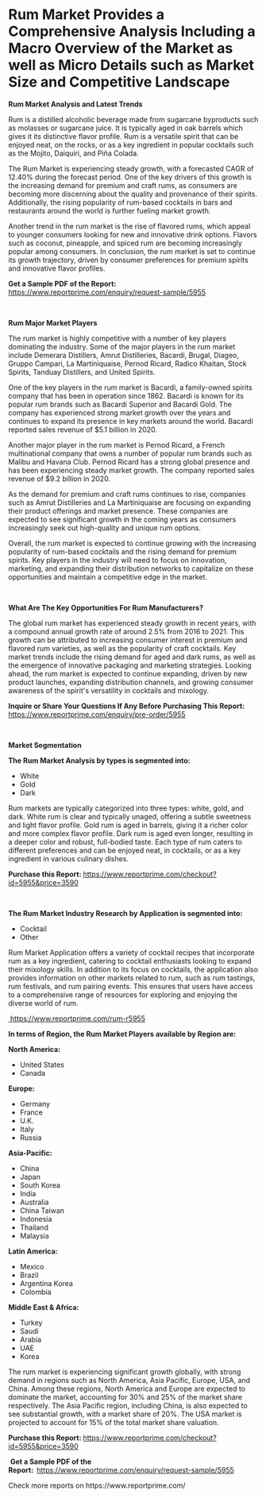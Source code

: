 <p><h1>Rum Market Provides a Comprehensive Analysis Including a Macro Overview of the Market as well as Micro Details such as Market Size and Competitive Landscape</h1></p><p><strong>Rum Market Analysis and Latest Trends</strong></p>
<p><p>Rum is a distilled alcoholic beverage made from sugarcane byproducts such as molasses or sugarcane juice. It is typically aged in oak barrels which gives it its distinctive flavor profile. Rum is a versatile spirit that can be enjoyed neat, on the rocks, or as a key ingredient in popular cocktails such as the Mojito, Daiquiri, and Piña Colada.</p><p>The Rum Market is experiencing steady growth, with a forecasted CAGR of 12.40% during the forecast period. One of the key drivers of this growth is the increasing demand for premium and craft rums, as consumers are becoming more discerning about the quality and provenance of their spirits. Additionally, the rising popularity of rum-based cocktails in bars and restaurants around the world is further fueling market growth.</p><p>Another trend in the rum market is the rise of flavored rums, which appeal to younger consumers looking for new and innovative drink options. Flavors such as coconut, pineapple, and spiced rum are becoming increasingly popular among consumers. In conclusion, the rum market is set to continue its growth trajectory, driven by consumer preferences for premium spirits and innovative flavor profiles.</p></p>
<p><strong>Get a Sample PDF of the Report:&nbsp;</strong> <a href="https://www.reportprime.com/enquiry/request-sample/5955">https://www.reportprime.com/enquiry/request-sample/5955</a></p>
<p>&nbsp;</p>
<p><strong>Rum Major Market Players</strong></p>
<p><p>The rum market is highly competitive with a number of key players dominating the industry. Some of the major players in the rum market include Demerara Distillers, Amrut Distilleries, Bacardi, Brugal, Diageo, Gruppo Campari, La Martiniquaise, Pernod Ricard, Radico Khaitan, Stock Spirits, Tanduay Distillers, and United Spirits.</p><p>One of the key players in the rum market is Bacardi, a family-owned spirits company that has been in operation since 1862. Bacardi is known for its popular rum brands such as Bacardi Superior and Bacardi Gold. The company has experienced strong market growth over the years and continues to expand its presence in key markets around the world. Bacardi reported sales revenue of $5.1 billion in 2020.</p><p>Another major player in the rum market is Pernod Ricard, a French multinational company that owns a number of popular rum brands such as Malibu and Havana Club. Pernod Ricard has a strong global presence and has been experiencing steady market growth. The company reported sales revenue of $9.2 billion in 2020.</p><p>As the demand for premium and craft rums continues to rise, companies such as Amrut Distilleries and La Martiniquaise are focusing on expanding their product offerings and market presence. These companies are expected to see significant growth in the coming years as consumers increasingly seek out high-quality and unique rum options.</p><p>Overall, the rum market is expected to continue growing with the increasing popularity of rum-based cocktails and the rising demand for premium spirits. Key players in the industry will need to focus on innovation, marketing, and expanding their distribution networks to capitalize on these opportunities and maintain a competitive edge in the market.</p></p>
<p>&nbsp;</p>
<p><strong>What Are The Key Opportunities For Rum Manufacturers?</strong></p>
<p><p>The global rum market has experienced steady growth in recent years, with a compound annual growth rate of around 2.5% from 2016 to 2021. This growth can be attributed to increasing consumer interest in premium and flavored rum varieties, as well as the popularity of craft cocktails. Key market trends include the rising demand for aged and dark rums, as well as the emergence of innovative packaging and marketing strategies. Looking ahead, the rum market is expected to continue expanding, driven by new product launches, expanding distribution channels, and growing consumer awareness of the spirit's versatility in cocktails and mixology.</p></p>
<p><strong>Inquire or Share Your Questions If Any Before Purchasing This Report:</strong> <a href="https://www.reportprime.com/enquiry/pre-order/5955">https://www.reportprime.com/enquiry/pre-order/5955</a></p>
<p>&nbsp;</p>
<p><strong>Market Segmentation</strong></p>
<p><strong>The Rum Market Analysis by types is segmented into:</strong></p>
<p><ul><li>White</li><li>Gold</li><li>Dark</li></ul></p>
<p><p>Rum markets are typically categorized into three types: white, gold, and dark. White rum is clear and typically unaged, offering a subtle sweetness and light flavor profile. Gold rum is aged in barrels, giving it a richer color and more complex flavor profile. Dark rum is aged even longer, resulting in a deeper color and robust, full-bodied taste. Each type of rum caters to different preferences and can be enjoyed neat, in cocktails, or as a key ingredient in various culinary dishes.</p></p>
<p><strong>Purchase this Report:&nbsp;</strong><a href="https://www.reportprime.com/checkout?id=5955&price=3590">https://www.reportprime.com/checkout?id=5955&price=3590</a></p>
<p>&nbsp;</p>
<p><strong>The Rum Market Industry Research by Application is segmented into:</strong></p>
<p><ul><li>Cocktail</li><li>Other</li></ul></p>
<p><p>Rum Market Application offers a variety of cocktail recipes that incorporate rum as a key ingredient, catering to cocktail enthusiasts looking to expand their mixology skills. In addition to its focus on cocktails, the application also provides information on other markets related to rum, such as rum tastings, rum festivals, and rum pairing events. This ensures that users have access to a comprehensive range of resources for exploring and enjoying the diverse world of rum.</p></p>
<p><a href="https://www.reportprime.com/rum-r5955">&nbsp;https://www.reportprime.com/rum-r5955</a></p>
<p><strong>In terms of Region, the Rum Market Players available by Region are:</strong></p>
<p>
    <p> <strong> North America: </strong>
        <ul>
            <li>United States</li>
            <li>Canada</li>
        </ul>
        </p> 
    <p> <strong> Europe: </strong>
        <ul>
            <li>Germany</li>
            <li>France</li>
            <li>U.K.</li>
            <li>Italy</li>
            <li>Russia</li>
        </ul>
        </p> 
    <p> <strong> Asia-Pacific: </strong>
        <ul>
            <li>China</li>
            <li>Japan</li>
            <li>South Korea</li>
            <li>India</li>
            <li>Australia</li>
            <li>China Taiwan</li>
            <li>Indonesia</li>
            <li>Thailand</li>
            <li>Malaysia</li>
        </ul>
        </p> 
    <p> <strong> Latin America: </strong>
        <ul>
            <li>Mexico</li>
            <li>Brazil</li>
            <li>Argentina Korea</li>
            <li>Colombia</li>
        </ul>
        </p> 
    <p> <strong> Middle East & Africa: </strong>
        <ul>
            <li>Turkey</li>
            <li>Saudi</li>
            <li>Arabia</li>
            <li>UAE</li>
            <li>Korea</li>
        </ul>
    </p>
    </p>
<p><p>The rum market is experiencing significant growth globally, with strong demand in regions such as North America, Asia Pacific, Europe, USA, and China. Among these regions, North America and Europe are expected to dominate the market, accounting for 30% and 25% of the market share respectively. The Asia Pacific region, including China, is also expected to see substantial growth, with a market share of 20%. The USA market is projected to account for 15% of the total market share valuation.</p></p>
<p><strong>Purchase this Report: </strong><a href="https://www.reportprime.com/checkout?id=5955&price=3590">https://www.reportprime.com/checkout?id=5955&price=3590</a></p>
<p>&nbsp;<strong>Get a Sample PDF of the Report:&nbsp;&nbsp;</strong><a href="https://www.reportprime.com/enquiry/request-sample/5955">https://www.reportprime.com/enquiry/request-sample/5955</a></p>
<p><strong></strong></p>
<p>Check more reports on https://www.reportprime.com/</p>